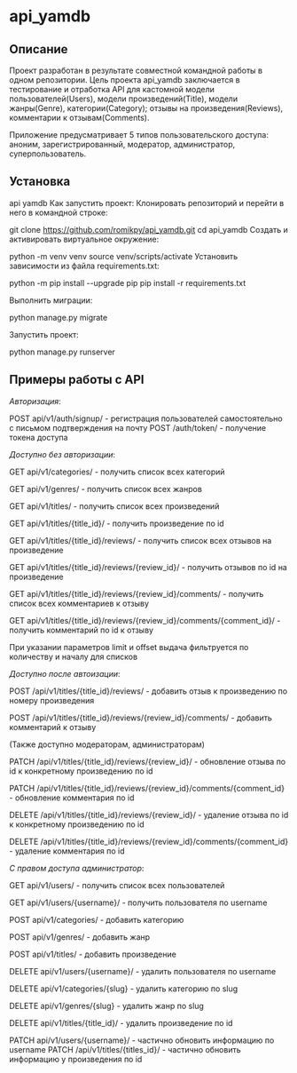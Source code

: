 # api_yamdb
## Описание
Проект разработан в результате совместной командной работы в одном репозитории. Цель проекта api_yamdb заключается в тестирование и отработка API для кастомной модели пользователей(Users), модели произведений(Title), модели жанры(Genre), категории(Category); отзывы на произведения(Reviews), комментарии к отзывам(Comments).

Приложение предусматривает 5 типов пользовательского доступа: аноним, зарегистрированный, модератор, администратор, суперпользователь.

## Установка
api yamdb
Как запустить проект:
Клонировать репозиторий и перейти в него в командной строке:

git clone https://github.com/romikpy/api_yamdb.git
cd api_yamdb
Cоздать и активировать виртуальное окружение:

python -m venv venv
source venv/scripts/activate
Установить зависимости из файла requirements.txt:

python -m pip install --upgrade pip
pip install -r requirements.txt

Выполнить миграции:

python manage.py migrate

Запустить проект:

python manage.py runserver

## Примеры работы с API
*Авторизация*:

POST api/v1/auth/signup/ - регистрация пользователей самостоятельно с письмом подтверждения на почту
POST /auth/token/ - получение токена доступа

*Доступно без авторизации*:

GET api/v1/categories/ - получить список всех категорий

GET api/v1/genres/ - получить список всех жанров

GET api/v1/titles/ - получить список всех произведений

GET api/v1/titles/{title_id}/ - получить произведение по id

GET api/v1/titles/{title_id}/reviews/ - получить список всех отзывов на произведение

GET api/v1/titles/{title_id}/reviews/{review_id}/ - получить отзывов по id на произведение

GET api/v1/titles/{title_id}/reviews/{review_id}/comments/ - получить список всех комментариев к отзыву

GET api/v1/titles/{title_id}/reviews/{review_id}/comments/{comment_id}/ - получить комментарий по id к отзыву

При указании параметров limit и offset выдача фильтруется по количеству и началу для списков

*Доступно после автоизации*:

POST /api/v1/titles/{title_id}/reviews/ - добавить отзыв к произведению по номеру произведения

POST /api/v1/titles/{title_id}/reviews/{review_id}/comments/ - добавить комментарий к отзыву

(Также доступно модераторам, администраторам)

PATCH /api/v1/titles/{title_id}/reviews/{review_id}/ - обновление отзыва по id к конкретному произведению по id

PATCH /api/v1/titles/{title_id}/reviews/{review_id}/comments/{comment_id} - обновление комментария по id

DELETE /api/v1/titles/{title_id}/reviews/{review_id}/ - удаление отзыва по id к конкретному произведению по id

DELETE /api/v1/titles/{title_id}/reviews/{review_id}/comments/{comment_id} - удаление комментария по id

*С правом доступа администратор*:

GET api/v1/users/ - получить список всех пользователей

GET api/v1/users/{username}/ - получить пользователя по username

POST api/v1/categories/ - добавить категорию

POST api/v1/genres/ - добавить жанр

POST api/v1/titles/ - добавить произведение

DELETE api/v1/users/{username}/ - удалить пользователя по username

DELETE api/v1/categories/{slug} - удалить категорию по slug

DELETE api/v1/genres/{slug} - удалить жанр по slug

DELETE api/v1/titles/{title_id}/ - удалить произведение по id

PATCH api/v1/users/{username}/ - частично обновить информацию по username
PATCH /api/v1/titles/{titles_id}/ - частично обновить информацию у произведения по id
